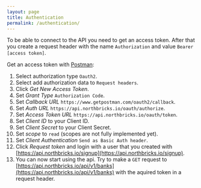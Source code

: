 ```yaml
---
layout: page
title: Authentication
permalink: /authentication/
---
```


To be able to connect to the API you need to get an access token. After that you create a request header with the name `Authorization` and value `Bearer [access token]`.

Get an access token with [Postman](https://www.getpostman.com/):  
1. Select authorization type `Oauth2`.  
2. Select add authorization data to `Request headers`.  
3. Click *Get New Access Token*.  
4. Set *Grant Type* `Authorization Code`.  
5. Set *Callback URL* `https://www.getpostman.com/oauth2/callback`.  
6. Set *Auth URL* `https://api.northbricks.io/oauth/authorize`.  
7. Set *Access Token URL* `https://api.northbricks.io/oauth/token`.  
8. Set *Client ID* to your Client ID.  
9. Set *Client Secret* to your Client Secret.  
10. Set *scope* to `read` (scopes are not fully implemented yet).  
11. Set *Client Authentication* `Send as Basic Auth header`.  
12. Click *Request token* and login with a user that you created with [https://api.northbricks.io/signup](https://api.northbricks.io/signup).  
13. You can now start using the api. Try to make a `GET` request to [https://api.northbricks.io/api/v1/banks](https://api.northbricks.io/api/v1/banks) with the aquired token in a request header.
